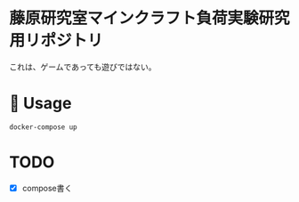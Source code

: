 # 藤原研究室マインクラフト負荷実験研究用リポジトリ
これは、ゲームであっても遊びではない。

# :rabbit: Usage

```shell
docker-compose up
```
# TODO
- [x] compose書く


